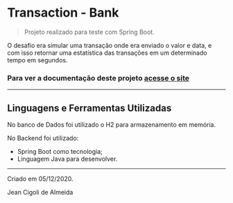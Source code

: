 # Transaction - Bank

> Projeto realizado para teste com Spring Boot.

O desafio era simular uma transação onde era enviado o valor e data, e com isso retornar uma estatística das transações em um determinado tempo em segundos.


### Para ver a documentação deste projeto [acesse o site](https://docusaurus-bank.vercel.app/)

---

## Linguagens e Ferramentas Utilizadas

No banco de Dados foi utilizado o H2 para armazenamento em memória.

No Backend foi utilizado:

* Spring Boot como tecnologia;
* Linguagem Java para desenvolver.


--- 

Criado em 05/12/2020.

Jean Cigoli de Almeida
